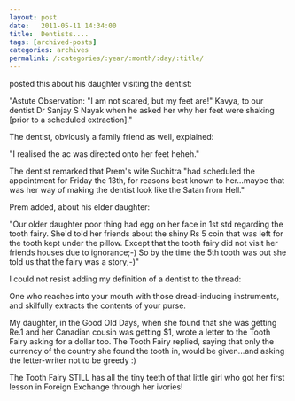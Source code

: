 ```yaml
---
layout: post
date:	2011-05-11 14:34:00
title:  Dentists....
tags: [archived-posts]
categories: archives
permalink: /:categories/:year/:month/:day/:title/
---
```

<LJ user="premkudva"> posted this about his daughter visiting the dentist:

"Astute Observation: "I am not scared, but my feet are!"
Kavya, to our dentist Dr Sanjay S Nayak when he asked her why her feet were shaking [prior to a scheduled extraction]."

The dentist, obviously a family friend as well, explained:

"I realised the ac was directed onto her feet heheh."

The dentist remarked that Prem's wife Suchitra "had scheduled the appointment for Friday the 13th, for reasons best known to her...maybe that was her way of making the dentist look like the Satan from Hell."



Prem added, about his elder daughter:

"Our older daughter poor thing had egg on her face in 1st std regarding the tooth fairy. She'd told her friends about the shiny Rs 5 coin that was left for the tooth kept under the pillow. Except that the tooth fairy did not visit her friends houses due to ignorance;-) So by the time the 5th tooth was out she told us that the fairy was a story;-)"


I could not resist adding my definition of a dentist to the thread:


One who reaches into your mouth with those dread-inducing instruments, and skilfully extracts the contents of your purse.


My daughter, in the Good Old Days,  when she found that she was getting Re.1 and her Canadian cousin was getting $1, wrote a letter to the Tooth Fairy asking for a dollar too. The Tooth Fairy replied, saying that only the currency of the country she found the tooth in, would be given...and asking the letter-writer not to be greedy :)

The Tooth Fairy STILL has all the tiny teeth of that little girl who got her first lesson in Foreign Exchange through her ivories!

